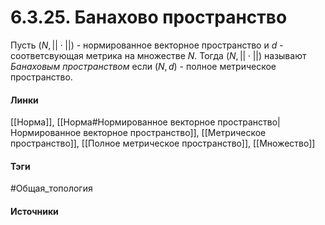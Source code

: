 # 6.3.25. Банахово пространство
Пусть $(N,||\cdot||)$ - нормированное векторное пространство и $d$ - соответсвующая метрика на множестве $N$. Тогда $(N,||\cdot||)$ называют *Банаховым пространством* если $(N,d)$ - полное метрическое пространство.
#### Линки
 [[Норма]],
 [[Норма#Нормированное векторное пространство|Нормированное векторное пространство]],
 [[Метрическое пространство]],
 [[Полное метрическое пространство]],
 [[Множество]]
#### Тэги
 #Общая_топология 
#### Источники
